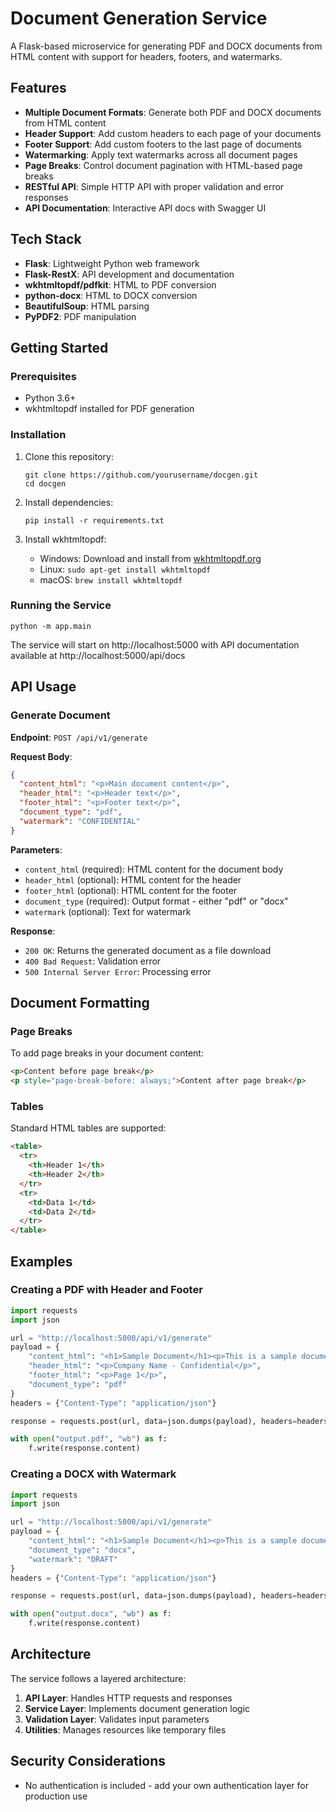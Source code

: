 # Document Generation Service

A Flask-based microservice for generating PDF and DOCX documents from HTML content with support for headers, footers, and watermarks.

## Features

- **Multiple Document Formats**: Generate both PDF and DOCX documents from HTML content
- **Header Support**: Add custom headers to each page of your documents
- **Footer Support**: Add custom footers to the last page of documents
- **Watermarking**: Apply text watermarks across all document pages
- **Page Breaks**: Control document pagination with HTML-based page breaks
- **RESTful API**: Simple HTTP API with proper validation and error responses
- **API Documentation**: Interactive API docs with Swagger UI

## Tech Stack

- **Flask**: Lightweight Python web framework
- **Flask-RestX**: API development and documentation
- **wkhtmltopdf/pdfkit**: HTML to PDF conversion
- **python-docx**: HTML to DOCX conversion
- **BeautifulSoup**: HTML parsing
- **PyPDF2**: PDF manipulation

## Getting Started

### Prerequisites

- Python 3.6+
- wkhtmltopdf installed for PDF generation

### Installation

1. Clone this repository:
   ```
   git clone https://github.com/yourusername/docgen.git
   cd docgen
   ```

2. Install dependencies:
   ```
   pip install -r requirements.txt
   ```

3. Install wkhtmltopdf:
   - Windows: Download and install from [wkhtmltopdf.org](https://wkhtmltopdf.org/downloads.html)
   - Linux: `sudo apt-get install wkhtmltopdf`
   - macOS: `brew install wkhtmltopdf`

### Running the Service

```
python -m app.main
```

The service will start on http://localhost:5000 with API documentation available at http://localhost:5000/api/docs

## API Usage

### Generate Document

**Endpoint**: `POST /api/v1/generate`

**Request Body**:
```json
{
  "content_html": "<p>Main document content</p>",
  "header_html": "<p>Header text</p>",
  "footer_html": "<p>Footer text</p>",
  "document_type": "pdf",
  "watermark": "CONFIDENTIAL"
}
```

**Parameters**:
- `content_html` (required): HTML content for the document body
- `header_html` (optional): HTML content for the header
- `footer_html` (optional): HTML content for the footer
- `document_type` (required): Output format - either "pdf" or "docx"
- `watermark` (optional): Text for watermark

**Response**: 
- `200 OK`: Returns the generated document as a file download
- `400 Bad Request`: Validation error
- `500 Internal Server Error`: Processing error

## Document Formatting

### Page Breaks

To add page breaks in your document content:
```html
<p>Content before page break</p>
<p style="page-break-before: always;">Content after page break</p>
```

### Tables

Standard HTML tables are supported:
```html
<table>
  <tr>
    <th>Header 1</th>
    <th>Header 2</th>
  </tr>
  <tr>
    <td>Data 1</td>
    <td>Data 2</td>
  </tr>
</table>
```

## Examples

### Creating a PDF with Header and Footer

```python
import requests
import json

url = "http://localhost:5000/api/v1/generate"
payload = {
    "content_html": "<h1>Sample Document</h1><p>This is a sample document.</p>",
    "header_html": "<p>Company Name - Confidential</p>",
    "footer_html": "<p>Page 1</p>",
    "document_type": "pdf"
}
headers = {"Content-Type": "application/json"}

response = requests.post(url, data=json.dumps(payload), headers=headers)

with open("output.pdf", "wb") as f:
    f.write(response.content)
```

### Creating a DOCX with Watermark

```python
import requests
import json

url = "http://localhost:5000/api/v1/generate"
payload = {
    "content_html": "<h1>Sample Document</h1><p>This is a sample document.</p>",
    "document_type": "docx",
    "watermark": "DRAFT"
}
headers = {"Content-Type": "application/json"}

response = requests.post(url, data=json.dumps(payload), headers=headers)

with open("output.docx", "wb") as f:
    f.write(response.content)
```

## Architecture

The service follows a layered architecture:

1. **API Layer**: Handles HTTP requests and responses
2. **Service Layer**: Implements document generation logic
3. **Validation Layer**: Validates input parameters
4. **Utilities**: Manages resources like temporary files

## Security Considerations

- No authentication is included - add your own authentication layer for production use

